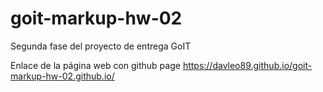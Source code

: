 # goit-markup-hw-02
Segunda fase del proyecto de entrega GoIT

Enlace de la página web con github page
https://davleo89.github.io/goit-markup-hw-02.github.io/
